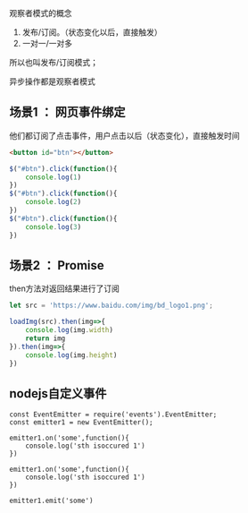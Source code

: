 观察者模式的概念

1. 发布/订阅。（状态变化以后，直接触发）
2. 一对一/一对多

所以也叫发布/订阅模式；

异步操作都是观察者模式

## 场景1 ： 网页事件绑定

他们都订阅了点击事件，用户点击以后（状态变化），直接触发时间

```html
<button id="btn"></button>
```
```js
$("#btn").click(function(){
    console.log(1)
})
$("#btn").click(function(){
    console.log(2)
})
$("#btn").click(function(){
    console.log(3)
})

```

## 场景2 ： Promise

then方法对返回结果进行了订阅

```js
let src = 'https://www.baidu.com/img/bd_logo1.png';

loadImg(src).then(img=>{
    console.log(img.width)
    return img
}).then(img=>{
    console.log(img.height)
})
```

## nodejs自定义事件

```node
const EventEmitter = require('events').EventEmitter;
const emitter1 = new EventEmitter();

emitter1.on('some',function(){
    console.log('sth isoccured 1')
})

emitter1.on('some',function(){
    console.log('sth isoccured 1')
})

emitter1.emit('some')


```